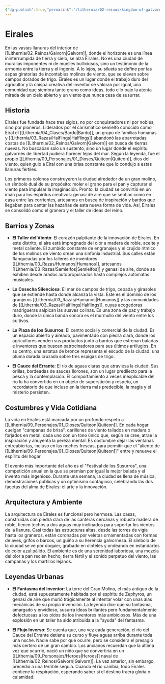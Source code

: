 ```yaml
---
{"dg-publish":true,"permalink":"/lithernia/02-reinos/kingdom-of-galvorn/eirales/","title":"Eirales","tags":["lithernia","ciudad","Galvorn"]}
---
```


# Eirales

En las vastas llanuras del interior de [[Lithernia/02_Reinos/Galvorn\|Galvorn]], donde el horizonte es una línea ininterrumpida de tierra y cielo, se alza Eirales. No es una ciudad de murallas imponentes ni de muelles bulliciosos, sino un testimonio de la armonía entre la tierra y el ingenio. A lo lejos, su silueta se define por las aspas giratorias de incontables molinos de viento, que se elevan sobre campos dorados de trigo. Eirales es un lugar donde el trabajo duro del agricultor y la chispa creativa del inventor se valoran por igual, una comunidad que siembra tanto grano como ideas, todo ello bajo la atenta mirada de un cielo abierto y un viento que nunca cesa de susurrar.

## Historia

Eirales fue fundada hace tres siglos, no por conquistadores ni por nobles, sino por pioneros. Liderados por el carismático semielfo conocido como Eiral el [[Lithernia/04_Clases/Bardo\|Bardo]], un grupo de familias humanas y [[Lithernia/03_Razas/Halflings\|Halflings]] abandonó las abarrotadas costas de [[Lithernia/02_Reinos/Galvorn\|Galvorn]] en busca de tierras nuevas. No buscaban solo un sustento, sino un lugar donde el espíritu galvornés de libertad pudiera florecer lejos del mar. Según la leyenda, fue el propio [[Lithernia/09_Personajes/01_Dioses/Quiteon\|Quiteon]], dios del viento, quien guio a Eiral con una brisa constante que lo condujo a estas llanuras fértiles.

Los primeros colonos construyeron la ciudad alrededor de un gran molino, un símbolo dual de su propósito: moler el grano para el pan y capturar el viento para impulsar la imaginación. Pronto, la ciudad se convirtió en un imán para los espíritus creativos: genasi de aire que se sentían como en casa entre las corrientes, artesanos en busca de inspiración y bardos que llegaban para cantar las hazañas de esta nueva forma de vida. Así, Eirales se consolidó como el granero y el taller de ideas del reino.

## Barrios y Zonas

- **El Taller del Viento**: El corazón palpitante de la innovación de Eirales. En este distrito, el aire está impregnado del olor a madera de roble, aceite y metal caliente. El zumbido constante de engranajes y el crujido rítmico de los molinos de viento crean una sinfonía industrial. Sus calles están flanqueadas por los talleres de inventores [[Lithernia/03_Razas/Humanos\|Humanos]], artesanos [[Lithernia/03_Razas/Semielfos\|Semielfos]] y genasi de aire, donde se exhiben desde arados autopropulsados hasta complejos autómatas musicales.

- **La Cosecha Silenciosa**: El mar de campos de trigo, cebada y girasoles que se extiende hasta donde alcanza la vista. Este es el dominio de los granjeros [[Lithernia/03_Razas/Humanos\|Humanos]] y las comunidades de [[Lithernia/03_Razas/Halflings\|Halflings]], cuyas acogedoras madrigueras salpican las suaves colinas. Es una zona de paz y trabajo duro, donde la única banda sonora es el murmullo del viento entre los cultivos.

- **La Plaza de los Susurros**: El centro social y comercial de la ciudad. Es un espacio abierto y aireado, pavimentado con piedra clara, donde los agricultores venden sus productos junto a bardos que estrenan baladas e inventores que buscan patrocinadores para sus últimos artilugios. En su centro, una estatua de bronce representa el escudo de la ciudad: una pluma dorada cruzada sobre tres espigas de trigo.

- **El Cauce del Errante**: El río de aguas claras que atraviesa la ciudad. Sus orillas, bordeadas de sauces llorones, son un lugar predilecto para la pesca y la contemplación. El comportamiento a veces inexplicable del río lo ha convertido en un objeto de superstición y respeto, un recordatorio de que incluso en la tierra más predecible, la magia y el misterio persisten.

## Costumbres y Vida Cotidiana

La vida en Eirales está marcada por un profundo respeto a [[Lithernia/09_Personajes/01_Dioses/Quiteon\|Quiteon]]. En cada hogar cuelgan "campanas de brisa", carillones de viento tallados en madera o forjados en metal, cada uno con un tono único que, según se cree, atrae la inspiración y ahuyenta la pereza mental. Es costumbre dejar las ventanas entreabiertas, incluso en las noches frescas, para permitir que el "aliento de [[Lithernia/09_Personajes/01_Dioses/Quiteon\|Quiteon]]" entre y renueve el espíritu del hogar.

El evento más importante del año es el "Festival de los Susurros", una competición anual en la que se premian por igual la mejor balada y el invento más ingenioso. Durante una semana, la ciudad se llena de música, demostraciones públicas y un optimismo contagioso, celebrando las dos facetas del alma de Eirales: el arte y la innovación.

## Arquitectura y Ambiente

La arquitectura de Eirales es funcional pero hermosa. Las casas, construidas con piedra clara de las canteras cercanas y robusta madera de roble, tienen techos a dos aguas muy inclinados para soportar los vientos de la llanura. Casi todas las estructuras altas, desde las torres de vigía hasta los graneros, están coronadas por veletas ornamentadas con formas de aves, grifos o barcos, un guiño a su herencia galvornesa. El símbolo de la ciudad se ve por doquier, grabado en dinteles y ondeando en estandartes de color azul pálido. El ambiente es de una serenidad laboriosa, una mezcla del olor a pan recién hecho, tierra fértil y el sonido perpetuo del viento, las campanas y los martillos lejanos.

## Leyendas Urbanas

- **El Fantasma del Inventor**: La torre del Gran Molino, el más antiguo de la ciudad, está supuestamente habitada por el espíritu de Zephyros, un genasi de aire que murió trágicamente al intentar volar con unas alas mecánicas de su propia invención. La leyenda dice que su fantasma, amargado y envidioso, susurra ideas brillantes pero fundamentalmente defectuosas a los oídos de los inventores más ambiciosos. Más de una explosión en un taller ha sido atribuida a la "ayuda" del fantasma.

- **El Flujo Inverso**: Se cuenta que, una vez cada generación, el río del Cauce del Errante detiene su curso y fluye aguas arriba durante toda una noche. Nadie sabe por qué ocurre, pero se considera el presagio más certero de un gran cambio. Los ancianos recuerdan que la última vez que ocurrió, nació un niño que se convertiría en un [[Lithernia/09_Personajes/Heroes\|Heroes]] naval de [[Lithernia/02_Reinos/Galvorn\|Galvorn]]. La vez anterior, sin embargo, precedió a una terrible sequía. Cuando el río cambia, todo Eirales contiene la respiración, esperando saber si el destino traerá gloria o calamidad.